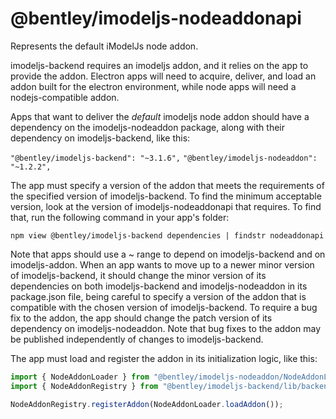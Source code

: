 ﻿# @bentley/imodeljs-nodeaddonapi

Represents the default iModelJs node addon.

imodeljs-backend requires an imodeljs addon, and it relies on the app to provide the addon. Electron apps will need to acquire, deliver, and load an addon built for the electron environment, while node apps will need a nodejs-compatible addon. 

Apps that want to deliver the *default* imodeljs node addon should have a dependency on the imodeljs-nodeaddon package, along with their dependency on imodeljs-backend, like this:

`"@bentley/imodeljs-backend": "~3.1.6",`
`"@bentley/imodeljs-nodeaddon": "~1.2.2",`

The app must specify a version of the addon that meets the requirements of the specified version of imodeljs-backend. To find the minimum acceptable version, look at the version of imodeljs-nodeaddonapi that requires. To find that, run the following command in your app's folder:

`npm view @bentley/imodeljs-backend dependencies | findstr nodeaddonapi` 

Note that apps should use a ~ range to depend on imodeljs-backend and on imodeljs-addon. When an app wants to move up to a newer minor version of imodeljs-backend, it should change the minor version of its dependencies on both imodeljs-backend and imodeljs-nodeaddon in its package.json file, being careful to specify a version of the addon that is compatible with the chosen version of imodeljs-backend. To require a bug fix to the addon, the app should change the patch version of its dependency on imodeljs-nodeaddon. Note that bug fixes to the addon may be published independently of changes to imodeljs-backend.

The app must load and register the addon in its initialization logic, like this:

``` ts
import { NodeAddonLoader } from "@bentley/imodeljs-nodeaddon/NodeAddonLoader";
import { NodeAddonRegistry } from "@bentley/imodeljs-backend/lib/backend/NodeAddonRegistry";

NodeAddonRegistry.registerAddon(NodeAddonLoader.loadAddon());
```